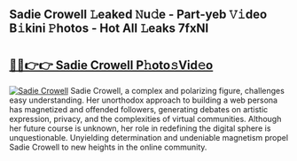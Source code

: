 ## Sadie Crowell 𝙻eaked 𝙽u𝚍e - Part-yeb 𝚅𝚒deo B𝚒kini 𝙿hotos - Hot All 𝙻eaks 7fxNI

# <h2><a href="http://ld13m8.urlbe.top/?page=Sadie+Crowell">🔗🔗👉👉 Sadie Crowell P𝚑oto𝚜Vid𝚎o</a></h2>

[![Sadie Crowell](https://i.imgur.com/eBuTRDB.gif)](http://ld13m8.urlbe.top/?page=Sadie+Crowell)
Sadie Crowell, a complex and polarizing figure, challenges easy understanding. Her unorthodox approach to building a web persona has magnetized and offended followers, generating debates on artistic expression, privacy, and the complexities of virtual communities. Although her future course is unknown, her role in redefining the digital sphere is unquestionable. Unyielding determination and undeniable magnetism propel Sadie Crowell to new heights in the online community.
